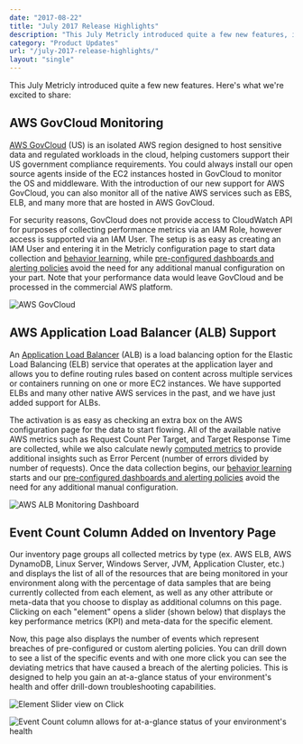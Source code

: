 ```yaml
---
date: "2017-08-22"
title: "July 2017 Release Highlights"
description: "This July Metricly introduced quite a few new features, including support for AWS GovCloud and AWS ALB. Read on for more details!"
category: "Product Updates"
url: "/july-2017-release-highlights/"
layout: "single"
---
```

This July Metricly introduced quite a few new features. Here's what we're excited to share:

AWS GovCloud Monitoring
-----------------------

[AWS GovCloud](https://aws.amazon.com/govcloud-us/) (US) is an isolated AWS region designed to host sensitive data and regulated workloads in the cloud, helping customers support their US government compliance requirements. You could always install our open source agents inside of the EC2 instances hosted in GovCloud to monitor the OS and middleware. With the introduction of our new support for AWS GovCloud, you can also monitor all of the native AWS services such as EBS, ELB, and many more that are hosted in AWS GovCloud.

For security reasons, GovCloud does not provide access to CloudWatch API for purposes of collecting performance metrics via an IAM Role, however access is supported via an IAM User.  The setup is as easy as creating an IAM User and entering it in the Metricly configuration page to start data collection and [behavior learning](/what-is-anomaly-detection), while [pre-configured dashboards and alerting policies](/aws-monitoring-best-practices/) avoid the need for any additional manual configuration on your part. Note that your performance data would leave GovCloud and be processed in the commercial AWS platform.

![AWS GovCloud](https://s3-us-west-2.amazonaws.com/com-netuitive-app-usw2-public/wp-content/uploads/2017/08/AWS-GovCloud-1024x565.jpg)

AWS Application Load Balancer (ALB) Support
-------------------------------------------

An [Application Load Balancer](https://aws.amazon.com/elasticloadbalancing/applicationloadbalancer/) (ALB) is a load balancing option for the Elastic Load Balancing (ELB) service that operates at the application layer and allows you to define routing rules based on content across multiple services or containers running on one or more EC2 instances. We have supported ELBs and many other native AWS services in the past, and we have just added support for ALBs.

The activation is as easy as checking an extra box on the AWS configuration page for the data to start flowing. All of the available native AWS metrics such as Request Count Per Target, and Target Response Time are collected, while we also calculate newly [computed metrics](/computed-monitoring-metrics) to provide additional insights such as Error Percent (number of errors divided by number of requests). Once the data collection begins, our [behavior learning](/what-is-anomaly-detection) starts and our [pre-configured dashboards and alerting policies](/aws-monitoring-best-practices/) avoid the need for any additional manual configuration.

![AWS ALB Monitoring Dashboard](https://s3-us-west-2.amazonaws.com/com-netuitive-app-usw2-public/wp-content/uploads/2017/08/Metricly-ALB-Dashboard-1024x273.png)

Event Count Column Added on Inventory Page
------------------------------------------

Our inventory page groups all collected metrics by type (ex. AWS ELB, AWS DynamoDB, Linux Server, Windows Server, JVM, Application Cluster, etc.) and displays the list of all of the resources that are being monitored in your environment along with the percentage of data samples that are being currently collected from each element, as well as any other attribute or meta-data that you choose to display as additional columns on this page. Clicking on each "element" opens a slider (shown below) that displays the key performance metrics (KPI) and meta-data for the specific element.

Now, this page also displays the number of events which represent breaches of pre-configured or custom alerting policies. You can drill down to see a list of the specific events and with one more click you can see the deviating metrics that have caused a breach of the alerting policies. This is designed to help you gain an at-a-glance status of your environment's health and offer drill-down troubleshooting capabilities.

![Element Slider view on Click](https://s3-us-west-2.amazonaws.com/com-netuitive-app-usw2-public/wp-content/uploads/2017/08/Metricly-Element-Slider-1024x333.png)

![Event Count column allows for at-a-glance status of your environment's health](https://s3-us-west-2.amazonaws.com/com-netuitive-app-usw2-public/wp-content/uploads/2017/08/Event-Count-Column-1024x299.png)
